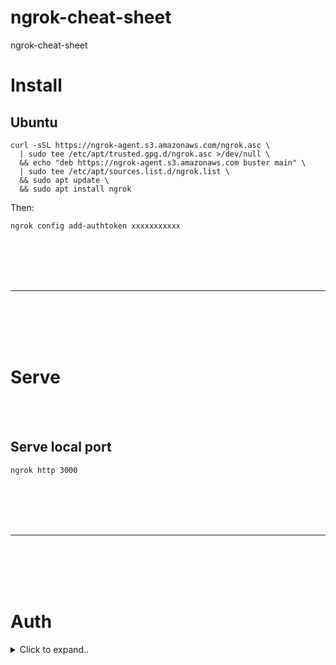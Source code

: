 # ngrok-cheat-sheet
ngrok-cheat-sheet


# Install

## Ubuntu
```shell
curl -sSL https://ngrok-agent.s3.amazonaws.com/ngrok.asc \
  | sudo tee /etc/apt/trusted.gpg.d/ngrok.asc >/dev/null \
  && echo "deb https://ngrok-agent.s3.amazonaws.com buster main" \
  | sudo tee /etc/apt/sources.list.d/ngrok.list \
  && sudo apt update \
  && sudo apt install ngrok
```

Then:
```shell
ngrok config add-authtoken xxxxxxxxxxx
```




<br><br>
<br><br>
___
<br><br>
<br><br>




# Serve

<br><br>

## Serve local port
```shell
ngrok http 3000
```














<br><br>
<br><br>
___
<br><br>
<br><br>



# Auth

<details><summary>Click to expand..</summary>

<br><br>

## Basic Auth
- https://ngrok.com/docs/http/basic-auth/
```shell
ngrok http 11434 \
  --basic-auth "test:tesxxxxxxxxxxxxxfe" \
  --host-header="localhost:11434"
```
```shell
curl https://xxxxxxxxx46.ngrok-free.app/v1/chat/completions \
    --user "testtesxxxxxxxxxxxxxfe" \
    -H "Content-Type: application/json" \
    -d '{
        "model": "llama2",
        "messages": [
            {
                "role": "system",
                "content": "You are a helpful assistant."
            },
            {
                "role": "user",
                "content": "Hello!"
            }
        ]
    }'
```


</details>


